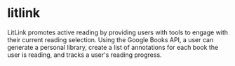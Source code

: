 # litlink
LitLink promotes active reading by providing users with tools to engage with their current reading selection.
Using the Google Books API, a user can generate a personal library, create a list of annotations for each book the user is reading, and tracks a user's reading progress. 
